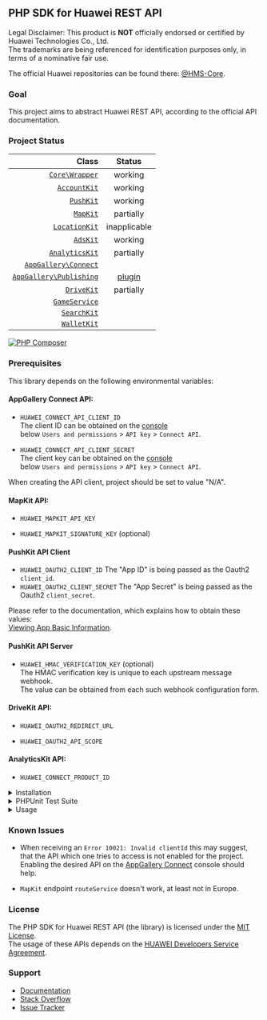 ## PHP SDK for Huawei REST API

Legal Disclaimer: This product is **NOT** officially endorsed or certified by Huawei Technologies Co., Ltd.<br/>
The trademarks are being referenced for identification purposes only, in terms of a nominative fair use.

The official Huawei repositories can be found there: [@HMS-Core](https://github.com/orgs/HMS-Core/repositories).

### Goal

This project aims to abstract Huawei REST API, according to the official API documentation.

### Project Status

|                                                                                                Class |                                  Status                                  |
|-----------------------------------------------------------------------------------------------------:|:------------------------------------------------------------------------:|
|                           [`Core\Wrapper`](https://github.com/syslogic/php-hms/blob/master/src/Core) |                                 working                                  |
|                       [`AccountKit`](https://github.com/syslogic/php-hms/blob/master/src/AccountKit) |                                 working                                  |
|                             [`PushKit`](https://github.com/syslogic/php-hms/blob/master/src/PushKit) |                                 working                                  |
|                               [`MapKit`](https://github.com/syslogic/php-hms/blob/master/src/MapKit) |                                partially                                 |
|                     [`LocationKit`](https://github.com/syslogic/php-hms/blob/master/src/LocationKit) |                               inapplicable                               |
|                               [`AdsKit`](https://github.com/syslogic/php-hms/blob/master/src/AdsKit) |                                 working                                  |
|                   [`AnalyticsKit`](https://github.com/syslogic/php-hms/blob/master/src/AnalyticsKit) |                                partially                                 |
|       [`AppGallery\Connect`](https://github.com/syslogic/php-hms/tree/master/src/AppGallery/Connect) |                                                                          |
| [`AppGallery\Publishing`](https://github.com/syslogic/php-hms/tree/master/src/AppGallery/Publishing) | [plugin](https://github.com/syslogic/agconnect-publishing-gradle-plugin) |
|                           [`DriveKit`](https://github.com/syslogic/php-hms/tree/master/src/DriveKit) |                                partially                                 |
|                     [`GameService`](https://github.com/syslogic/php-hms/tree/master/src/GameService) |                                                                          |
|                         [`SearchKit`](https://github.com/syslogic/php-hms/blob/master/src/SearchKit) |                                                                          |
|                         [`WalletKit`](https://github.com/syslogic/php-hms/blob/master/src/WalletKit) |                                                                          |

[![PHP Composer](https://github.com/syslogic/php-hms/actions/workflows/ci-php.yml/badge.svg)](https://github.com/syslogic/php-hms/actions/workflows/ci-php.yml)

### Prerequisites

This library depends on the following environmental variables:

#### AppGallery Connect API:

- `HUAWEI_CONNECT_API_CLIENT_ID`<br/>
  The client ID can be obtained on the [console](https://developer.huawei.com/consumer/en/service/josp/agc/index.html) <br/>below `Users and permissions` > `API key` > `Connect API`.

- `HUAWEI_CONNECT_API_CLIENT_SECRET`<br/>
  The client key can be obtained on the [console](https://developer.huawei.com/consumer/en/service/josp/agc/index.html) <br/>below `Users and permissions` > `API key` > `Connect API`.

When creating the API client, project should be set to value "N/A".

#### MapKit API:

- `HUAWEI_MAPKIT_API_KEY`<br/>

- `HUAWEI_MAPKIT_SIGNATURE_KEY` (optional)<br/>

#### PushKit API Client
- `HUAWEI_OAUTH2_CLIENT_ID` The "App ID" is being passed as the Oauth2 `client_id`.
- `HUAWEI_OAUTH2_CLIENT_SECRET` The "App Secret" is being passed as the Oauth2 `client_secret`.

Please refer to the documentation, which explains how to obtain these values: <br/>[Viewing App Basic Information](https://developer.huawei.com/consumer/en/doc/distribution/app/agc-help-appinfo-0000001100014694).

#### PushKit API Server

 - `HUAWEI_HMAC_VERIFICATION_KEY` (optional)<br/>
   The HMAC verification key is unique to each upstream message webhook. <br/>The value can be obtained from each such webhook configuration form.

#### DriveKit API:

- `HUAWEI_OAUTH2_REDIRECT_URL`<br/>

- `HUAWEI_OAUTH2_API_SCOPE`<br/>

#### AnalyticsKit API:

- `HUAWEI_CONNECT_PRODUCT_ID`  

<details>
<summary>Installation</summary>
<p>

One can manually check out into project directory `lib`:
````shell
mkdir lib
git clone git@github.com:syslogic/php-hms ./lib/php-hms
````

And then map namespace `HMS` in `composer.json` PSR-4 `autoload` block:
````json
{
  "autoload": {
    "psr-4": {
      "App\\": "src/",
      "HMS\\": "lib/php-hms/src/"
    }
  }
}
````

To set up the environment, for example `nano ~/.bashrc`:

````bash
# General server-side oAuth2 flow.
export HUAWEI_OAUTH2_CLIENT_ID=...
export HUAWEI_OAUTH2_CLIENT_SECRET=...

# DriveKit client-side oAuth2 flow.
export HUAWEI_OAUTH2_REDIRECT_URL=...
export HUAWEI_OAUTH2_API_SCOPE=...

# MapKit API key.
export HUAWEI_MAPKIT_API_KEY=...

export HUAWEI_CONNECT_API_CLIENT_ID=...
export HUAWEI_CONNECT_API_CLIENT_SECRET=...
export HUAWEI_CONNECT_PRODUCT_ID=...
export HUAWEI_HMAC_VERIFICATION_KEY=...
````
</p>
</details>

<details>
<summary>PHPUnit Test Suite</summary>
<p>

The test suite depends on further environmental variables:

| Test Case | Environmental Variable | Description |
| ---: | --- | --- |
| `PushKitTest` | `PHPUNIT_HCM_TEST_DEVICE_TOKEN` | The HCM device registration ID, to which the test will push notifications to.  |

````bash
# PHP SDK for Huawei REST API
export PHPUNIT_HCM_TEST_DEVICE_TOKEN=...
````

Running tests:
````shell
composer run-script test
````

Running tests with code coverage:
````shell
composer run-script coverage
````

</details>

<details>
<summary>Usage</summary>
<p>
...
</p>
</details>


### Known Issues
 - When receiving an `Error 10021: Invalid clientId` this may suggest,<br/>that the API which one tries to access is not enabled for the project.<br/>
Enabling the desired API on the [AppGallery Connect](https://developer.huawei.com/consumer/en/service/josp/agc/index.html) console should help.

 - `MapKit` endpoint `routeService` doesn't work, at least not in Europe.

### License
The PHP SDK for Huawei REST API (the library) is licensed under the [MIT License](LICENSE).<br/>
The usage of these APIs depends on the [HUAWEI Developers Service Agreement](https://developer.huawei.com/consumer/en/doc/start/agreement-0000001052728169).

### Support
- [Documentation](https://developer.huawei.com/consumer/en/doc/landing/development)
- [Stack Overflow](https://stackoverflow.com/questions/tagged/huawei-developers)
- [Issue Tracker](https://github.com/syslogic/php-hms/issues)
